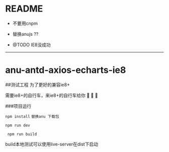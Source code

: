 # README 

- 不要用cnpm 
- 替换anujs ??

- @TODO IE8没成功


-----

# anu-antd-axios-echarts-ie8
##测试工程 为了更好的兼容ie8+

需要ie8+的自行车，来ie8+的自行车给你 :bicyclist: :bicyclist: :bicyclist:

###项目运行

``` npm install ```
``` 替换anu 下载包 ```

``` npm run dev ```

``` npm run build```

build本地测试可以使用live-server在dist下启动
